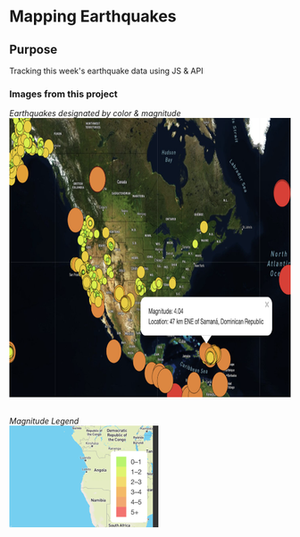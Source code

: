# Mapping Earthquakes

## Purpose
Tracking this week's earthquake data using JS & API

### Images from this project
_Earthquakes designated by color & magnitude_
<BR>
<img src="https://github.com/meggrooms/mapping_earthquakes/blob/main/images/earthquake_map_04.png" width=800 height=500>
<BR><BR>
  
_Magnitude Legend_
<BR>
<img src="https://github.com/meggrooms/mapping_earthquakes/blob/main/images/earthquake_map_05.png">
  
  
